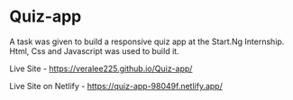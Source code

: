 # Quiz-app
A task was given to build a responsive quiz app at the Start.Ng Internship. Html, Css and Javascript was used to build it.

Live Site - https://veralee225.github.io/Quiz-app/

Live Site on Netlify - https://quiz-app-98049f.netlify.app/
